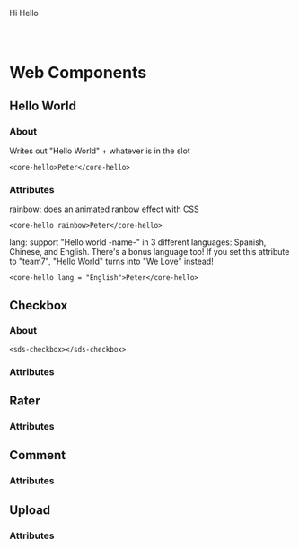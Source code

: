 
<p id = "test">Hi Hello</p><pre><code data-trim>
<script>
document.getElementsByTagName("p").style.color = "green";
document.getElementById("test").style.color = "green"
</script>
</code></pre>

<script>
document.getElementsByTagName("p").style.color = "green";
document.getElementById("test").style.color = "green"
</script>
# Web Components

## Hello World
### About
Writes out "Hello World" + whatever is in the slot

`<core-hello>Peter</core-hello>`
### Attributes
rainbow: does an animated ranbow effect with CSS 

`<core-hello rainbow>Peter</core-hello>`

lang: support "Hello world -name-" in 3 different languages: Spanish, Chinese, and English.
There's a bonus language too! If you set this attribute to "team7", "Hello World" turns into "We Love" instead!

`<core-hello lang = "English">Peter</core-hello>`

## Checkbox
### About

```<sds-checkbox></sds-checkbox>```
### Attributes

## Rater

### Attributes

## Comment

### Attributes

## Upload

### Attributes